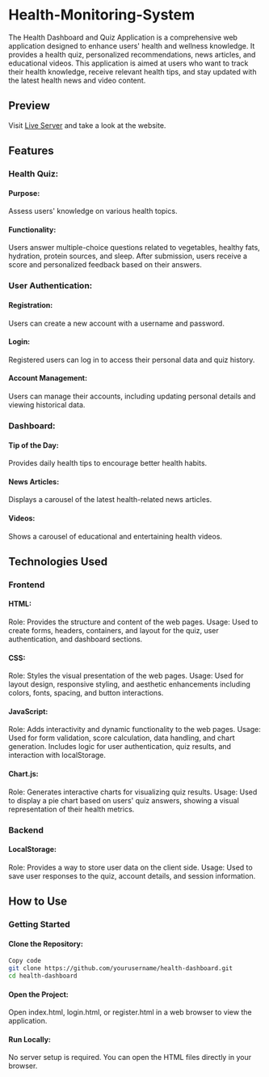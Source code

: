 # Health-Monitoring-System

The Health Dashboard and Quiz Application is a comprehensive web application designed to enhance users' health and wellness knowledge. It provides a health quiz, personalized recommendations, news articles, and educational videos. This application is aimed at users who want to track their health knowledge, receive relevant health tips, and stay updated with the latest health news and video content.

## Preview

Visit [Live Server](http://127.0.0.1:5500/index.html) and take a look at the website.
## Features
### Health Quiz:

#### Purpose: 
Assess users' knowledge on various health topics.
#### Functionality: 
Users answer multiple-choice questions related to vegetables, healthy fats, hydration, protein sources, and sleep. After submission, users receive a score and personalized feedback based on their answers.
### User Authentication:

#### Registration: 
Users can create a new account with a username and password.
#### Login: 
Registered users can log in to access their personal data and quiz history.
#### Account Management: 
Users can manage their accounts, including updating personal details and viewing historical data.
### Dashboard:

#### Tip of the Day: 
Provides daily health tips to encourage better health habits.
#### News Articles: 
Displays a carousel of the latest health-related news articles.
#### Videos: 
Shows a carousel of educational and entertaining health videos.
## Technologies Used
### Frontend
#### HTML:

Role: Provides the structure and content of the web pages.
Usage: Used to create forms, headers, containers, and layout for the quiz, user authentication, and dashboard sections.

#### CSS:

Role: Styles the visual presentation of the web pages.
Usage: Used for layout design, responsive styling, and aesthetic enhancements including colors, fonts, spacing, and button interactions.

#### JavaScript:

Role: Adds interactivity and dynamic functionality to the web pages.
Usage: Used for form validation, score calculation, data handling, and chart generation. Includes logic for user authentication, quiz results, and interaction with localStorage.

#### Chart.js:

Role: Generates interactive charts for visualizing quiz results.
Usage: Used to display a pie chart based on users' quiz answers, showing a visual representation of their health metrics.
### Backend 
#### LocalStorage:

Role: Provides a way to store user data on the client side.
Usage: Used to save user responses to the quiz, account details, and session information.

## How to Use
### Getting Started
#### Clone the Repository:

```bash
Copy code
git clone https://github.com/yourusername/health-dashboard.git
cd health-dashboard
```
#### Open the Project:

Open index.html, login.html, or register.html in a web browser to view the application.

#### Run Locally:

No server setup is required. You can open the HTML files directly in your browser.
